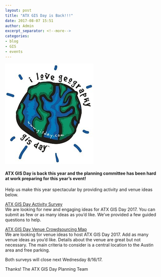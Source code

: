 ```yaml
---
layout: post
title: "ATX GIS Day is Back!!!"
date: 2017-08-07 15:51
author: Admin
excerpt_separator: <!--more-->
categories:
- blog
- GIS
- events
---
```

![ATX GIS Day](/assets/img/blog/gis_day.jpg "ATX GIS Day")

#### ATX GIS Day is back this year and the planning committee has been hard at work preparing for this year’s event!

<!--more-->

Help us make this year spectacular by providing activity and venue ideas below.

[ATX GIS Day Activity Survey](https://docs.google.com/forms/d/e/1FAIpQLSeapUlSaaPK3WDKAoJ6wQfrkh98OC-cnquRi8gw9UUQVfPzpw/viewform)<br>
We are looking for new and engaging ideas for ATX GIS Day 2017. You can submit as few or as many ideas as you’d like. We’ve provided a few guided questions to help.

[ATX GIS Day Venue Crowdsourcing Map](http://austin.maps.arcgis.com/apps/CrowdsourceReporter/index.html?appid=93e986d5a85a4dfba46738be94f6f898)<br>
We are looking for venue ideas to host ATX GIS Day 2017. Add as many venue ideas as you’d like. Details about the venue are great but not necessary. The main criteria to consider is a central location to the Austin area and free parking.

Both surveys will close next Wednesday 8/16/17.

Thanks!
The ATX GIS Day Planning Team

